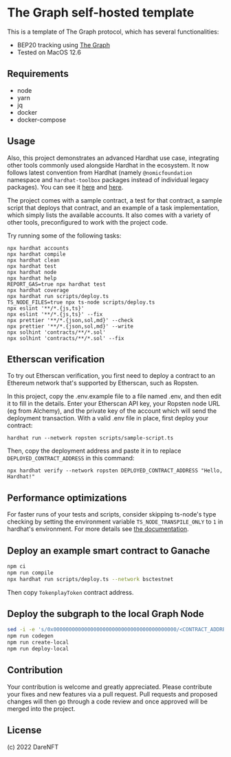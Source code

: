 # The Graph self-hosted template

This is a template of The Graph protocol, which has several functionalities:

- BEP20 tracking using [The Graph](https://thegraph.com/)
- Tested on MacOS 12.6

## Requirements

- node
- yarn
- jq
- docker
- docker-compose

## Usage

Also, this project demonstrates an advanced Hardhat use case, integrating other tools commonly used alongside Hardhat in the ecosystem.
It now follows latest convention from Hardhat (namely `@nomicfoundation` namespace and `hardhat-toolbox` packages instead of individual legacy packages). You can see it [here](https://hardhat.org/hardhat-runner/docs/guides/project-setup) and [here](https://hardhat.org/hardhat-chai-matchers/docs/migrate-from-waffle).

The project comes with a sample contract, a test for that contract, a sample script that deploys that contract, and an example of a task implementation, which simply lists the available accounts. It also comes with a variety of other tools, preconfigured to work with the project code.

Try running some of the following tasks:

```shell
npx hardhat accounts
npx hardhat compile
npx hardhat clean
npx hardhat test
npx hardhat node
npx hardhat help
REPORT_GAS=true npx hardhat test
npx hardhat coverage
npx hardhat run scripts/deploy.ts
TS_NODE_FILES=true npx ts-node scripts/deploy.ts
npx eslint '**/*.{js,ts}'
npx eslint '**/*.{js,ts}' --fix
npx prettier '**/*.{json,sol,md}' --check
npx prettier '**/*.{json,sol,md}' --write
npx solhint 'contracts/**/*.sol'
npx solhint 'contracts/**/*.sol' --fix
```

## Etherscan verification

To try out Etherscan verification, you first need to deploy a contract to an Ethereum network that's supported by Etherscan, such as Ropsten.

In this project, copy the .env.example file to a file named .env, and then edit it to fill in the details. Enter your Etherscan API key, your Ropsten node URL (eg from Alchemy), and the private key of the account which will send the deployment transaction. With a valid .env file in place, first deploy your contract:

```shell
hardhat run --network ropsten scripts/sample-script.ts
```

Then, copy the deployment address and paste it in to replace `DEPLOYED_CONTRACT_ADDRESS` in this command:

```shell
npx hardhat verify --network ropsten DEPLOYED_CONTRACT_ADDRESS "Hello, Hardhat!"
```

## Performance optimizations

For faster runs of your tests and scripts, consider skipping ts-node's type checking by setting the environment variable `TS_NODE_TRANSPILE_ONLY` to `1` in hardhat's environment. For more details see [the documentation](https://hardhat.org/guides/typescript.html#performance-optimizations).

## Deploy an example smart contract to Ganache

```sh
npm ci
npm run compile
npx hardhat run scripts/deploy.ts --network bsctestnet
```

Then copy `TokenplayToken` contract address.

## Deploy the subgraph to the local Graph Node

```sh
sed -i -e 's/0x0000000000000000000000000000000000000000/<CONTRACT_ADDRESS>/g' subgraph.yaml
npm run codegen
npm run create-local
npm run deploy-local
```

## Contribution

Your contribution is welcome and greatly appreciated. Please contribute your fixes and new features via a pull request.
Pull requests and proposed changes will then go through a code review and once approved will be merged into the project.

## License

(c) 2022 DareNFT
